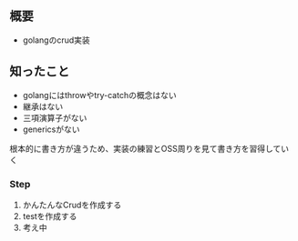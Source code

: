 ## 概要
- golangのcrud実装

## 知ったこと
- golangにはthrowやtry-catchの概念はない
- 継承はない
- 三項演算子がない
- genericsがない


根本的に書き方が違うため、実装の練習とOSS周りを見て書き方を習得していく

### Step
1. かんたんなCrudを作成する
2. testを作成する
3. 考え中